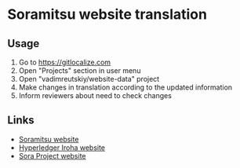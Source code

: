 # Soramitsu website translation

## Usage

1. Go to https://gitlocalize.com
2. Open "Projects" section in user menu
3. Open "vadimreutskiy/website-data" project
4. Make changes in translation according to the updated information
5. Inform reviewers about need to check changes

## Links

- [Soramitsu website](https://soramitsu.co.jp)
- [Hyperledger Iroha website](https://soramitsu.co.jp/iroha)
- [Sora Project website](https://sora.org)
